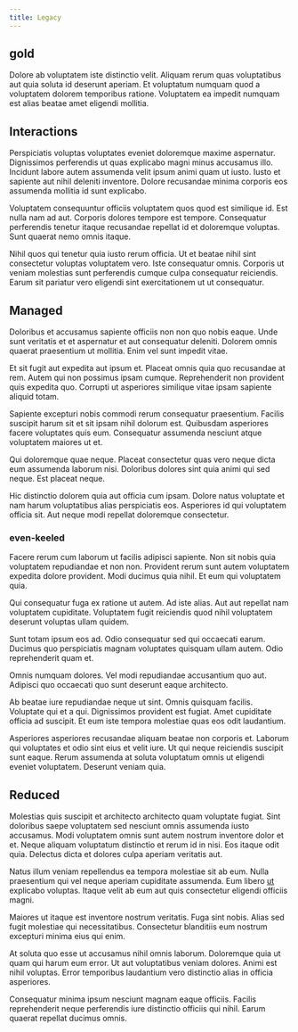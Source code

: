 ```yaml
---
title: Legacy
---
```


## gold

Dolore ab voluptatem iste distinctio velit. Aliquam rerum quas voluptatibus aut quia soluta id deserunt aperiam. Et voluptatum numquam quod a voluptatem dolorem temporibus ratione. Voluptatem ea impedit numquam est alias beatae amet eligendi mollitia.

## Interactions

Perspiciatis voluptas voluptates eveniet doloremque maxime aspernatur. Dignissimos perferendis ut quas explicabo magni minus accusamus illo. Incidunt labore autem assumenda velit ipsum animi quam ut iusto. Iusto et sapiente aut nihil deleniti inventore. Dolore recusandae minima corporis eos assumenda mollitia id sunt explicabo.

Voluptatem consequuntur officiis voluptatem quos quod est similique id. Est nulla nam ad aut. Corporis dolores tempore est tempore. Consequatur perferendis tenetur itaque recusandae repellat id et doloremque voluptas. Sunt quaerat nemo omnis itaque.

Nihil quos qui tenetur quia iusto rerum officia. Ut et beatae nihil sint consectetur voluptas voluptatem vero. Iste consequatur omnis. Corporis ut veniam molestias sunt perferendis cumque culpa consequatur reiciendis. Earum sit pariatur vero eligendi sint exercitationem ut ut consequatur.

## Managed

Doloribus et accusamus sapiente officiis non non quo nobis eaque. Unde sunt veritatis et et aspernatur et aut consequatur deleniti. Dolorem omnis quaerat praesentium ut mollitia. Enim vel sunt impedit vitae.

Et sit fugit aut expedita aut ipsum et. Placeat omnis quia quo recusandae at rem. Autem qui non possimus ipsam cumque. Reprehenderit non provident quis expedita quo. Corrupti ut asperiores similique vitae ipsam sapiente aliquid totam.

Sapiente excepturi nobis commodi rerum consequatur praesentium. Facilis suscipit harum sit et sit ipsam nihil dolorum est. Quibusdam asperiores facere voluptates quis eum. Consequatur assumenda nesciunt atque voluptatem maiores ut et.

Qui doloremque quae neque. Placeat consectetur quas vero neque dicta eum assumenda laborum nisi. Doloribus dolores sint quia animi qui sed neque. Est placeat neque.

Hic distinctio dolorem quia aut officia cum ipsam. Dolore natus voluptate et nam harum voluptatibus alias perspiciatis eos. Asperiores id qui voluptatem officia sit. Aut neque modi repellat doloremque consectetur.

### even-keeled

Facere rerum cum laborum ut facilis adipisci sapiente. Non sit nobis quia voluptatem repudiandae et non non. Provident rerum sunt autem voluptatem expedita dolore provident. Modi ducimus quia nihil. Et eum qui voluptatem quia.

Qui consequatur fuga ex ratione ut autem. Ad iste alias. Aut aut repellat nam voluptatem cupiditate. Voluptatem fugit reiciendis quod nihil voluptatem deserunt voluptas ullam quidem.

Sunt totam ipsum eos ad. Odio consequatur sed qui occaecati earum. Ducimus quo perspiciatis magnam voluptates quisquam ullam autem. Odio reprehenderit quam et.

Omnis numquam dolores. Vel modi repudiandae accusantium quo aut. Adipisci quo occaecati quo sunt deserunt eaque architecto.

Ab beatae iure repudiandae neque ut sint. Omnis quisquam facilis. Voluptate qui et a qui. Dignissimos provident est fugiat. Amet cupiditate officia ad suscipit. Et eum iste tempora molestiae quas eos odit laudantium.

Asperiores asperiores recusandae aliquam beatae non corporis et. Laborum qui voluptates et odio sint eius et velit iure. Ut qui neque reiciendis suscipit sunt eaque. Rerum assumenda at soluta voluptatum omnis ut eligendi eveniet voluptatem. Deserunt veniam quia.

## Reduced

Molestias quis suscipit et architecto architecto quam voluptate fugiat. Sint doloribus saepe voluptatem sed nesciunt omnis assumenda iusto accusamus. Modi voluptatem omnis sunt autem nostrum inventore dolor et et. Neque aliquam voluptatum distinctio et rerum id in nisi. Eos itaque odit quia. Delectus dicta et dolores culpa aperiam veritatis aut.

Natus illum veniam repellendus ea tempora molestiae sit ab eum. Nulla praesentium qui vel neque aperiam cupiditate assumenda. Eum libero [ut](/facere/adipisci/kuwait.md) explicabo voluptas. Itaque velit ab eum aut quis consectetur eligendi officiis magni.

Maiores ut itaque est inventore nostrum veritatis. Fuga sint nobis. Alias sed fugit molestiae qui necessitatibus. Consectetur blanditiis eum nostrum excepturi minima eius qui enim.

At soluta quo esse ut accusamus nihil omnis laborum. Doloremque quia ut quam qui harum eum error. Ut aut voluptatibus veniam dolores. Animi est nihil voluptas. Error temporibus laudantium vero distinctio alias in officia asperiores.

Consequatur minima ipsum nesciunt magnam eaque officiis. Facilis reprehenderit neque perferendis iure distinctio officiis qui nihil. Earum quaerat repellat ducimus omnis.
